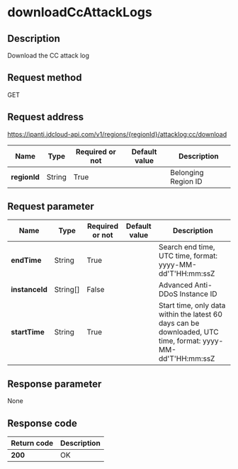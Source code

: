 # downloadCcAttackLogs


## Description
Download the CC attack log

## Request method
GET

## Request address
https://ipanti.jdcloud-api.com/v1/regions/{regionId}/attacklog:cc/download

|Name|Type|Required or not|Default value|Description|
|---|---|---|---|---|
|**regionId**|String|True| |Belonging Region ID|

## Request parameter
|Name|Type|Required or not|Default value|Description|
|---|---|---|---|---|
|**endTime**|String|True| |Search end time, UTC time, format: yyyy-MM-dd'T'HH:mm:ssZ|
|**instanceId**|String[]|False| |Advanced Anti-DDoS Instance ID|
|**startTime**|String|True| |Start time, only data within the latest 60 days can be downloaded, UTC time, format: yyyy-MM-dd'T'HH:mm:ssZ|


## Response parameter
None



## Response code
|Return code|Description|
|---|---|
|**200**|OK|

